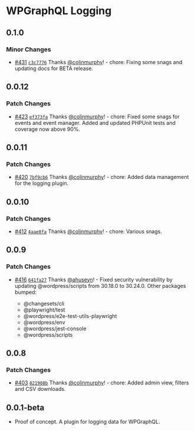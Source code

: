 # WPGraphQL Logging

## 0.1.0

### Minor Changes

- [#431](https://github.com/wpengine/hwptoolkit/pull/431) [`c3c7776`](https://github.com/wpengine/hwptoolkit/commit/c3c7776000d5ae0836946bcc1ac545d1c4a6bb6e) Thanks [@colinmurphy](https://github.com/colinmurphy)! - chore: Fixing some snags and updating docs for BETA release.

## 0.0.12

### Patch Changes

- [#423](https://github.com/wpengine/hwptoolkit/pull/423) [`ef373fa`](https://github.com/wpengine/hwptoolkit/commit/ef373fa9710dd05bde9c33b7eb758f73686f0bd3) Thanks [@colinmurphy](https://github.com/colinmurphy)! - chore: Fixed some snags for events and event manager. Added and updated PHPUnit tests and coverage now above 90%.

## 0.0.11

### Patch Changes

- [#420](https://github.com/wpengine/hwptoolkit/pull/420) [`7bf9cb6`](https://github.com/wpengine/hwptoolkit/commit/7bf9cb625e1bee86af9436f8747ee1a24d1b273d) Thanks [@colinmurphy](https://github.com/colinmurphy)! - chore: Added data management for the logging plugin.

## 0.0.10

### Patch Changes

- [#412](https://github.com/wpengine/hwptoolkit/pull/412) [`4aae0fa`](https://github.com/wpengine/hwptoolkit/commit/4aae0fa56aedd64b30add448cf0df43e55b71455) Thanks [@colinmurphy](https://github.com/colinmurphy)! - chore: Various snags.

## 0.0.9

### Patch Changes

- [#416](https://github.com/wpengine/hwptoolkit/pull/416) [`641fa27`](https://github.com/wpengine/hwptoolkit/commit/641fa27d11a62fe2433a96299776732435a1eacd) Thanks [@ahuseyn](https://github.com/ahuseyn)! - Fixed security vulnerability by updating @wordpress/scripts from 30.18.0 to 30.24.0.
  Other packages bumped:

  - @changesets/cli
  - @playwright/test
  - @wordpress/e2e-test-utils-playwright
  - @wordpress/env
  - @wordpress/jest-console
  - @wordpress/scripts

## 0.0.8

### Patch Changes

- [#403](https://github.com/wpengine/hwptoolkit/pull/403) [`821908b`](https://github.com/wpengine/hwptoolkit/commit/821908b7a7b8743a44cdbdbd98eedfff7faac34a) Thanks [@colinmurphy](https://github.com/colinmurphy)! - chore: Added admin view, filters and CSV downloads.

## 0.0.1-beta

- Proof of concept. A plugin for logging data for WPGraphQL.
